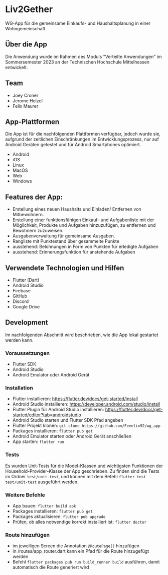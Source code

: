 # Liv2Gether

WG-App für die gemeinsame Einkaufs- und Haushaltsplanung in einer Wohngemeinschaft.

## Über die App

Die Anwendung wurde im Rahmen des Moduls "Verteilte Anwendungen" im Sommersemester 2023 an der
Technischen Hochschule Mittelhessen entwickelt.

## Team

- Joey Croner
- Jerome Helzel
- Felix Maurer

## App-Plattformen

Die App ist für die nachfolgenden Plattformen verfügbar, jedoch wurde sie,
aufgrund der zeitlichen Einschränkungen im Entwicklungsprozess,
nur auf Android Geräten getestet und für Android Smartphones optimiert.

- Android
- iOS
- Linux
- MacOS
- Web
- Windows

## Features der App:

- Erstellung eines neuen Haushalts und Einladen/ Entfernen von Mitbewohnern.
- Erstellung einer funktionsfähigen Einkauf- und Aufgabenliste mit der Möglichkeit, Produkte und
  Aufgaben hinzuzufügen,
  zu entfernen und Bewohnern zuzuweisen.
- Ausgabenverwaltung für gemeinsame Ausgaben.
- Rangliste mit Punktestand über gesammelte Punkte
- ausstehend: Belohnungen in Form von Punkten für erledigte Aufgaben
- ausstehend: Erinnerungsfunktion für anstehende Aufgaben

## Verwendete Technologien und Hilfen

- Flutter (Dart)
- Android Studio
- Firebase
- GitHub
- Discord
- Google Drive

## Development

Im nachfolgenden Abschnitt wird beschrieben, wie die App lokal gestartet werden kann.

### Voraussetzungen

- Flutter SDK
- Android Studio
- Android Emulator oder Android Gerät

### Installation

- Flutter installieren: https://flutter.dev/docs/get-started/install
- Android Studio installieren: https://developer.android.com/studio/install
- Flutter Plugin für Android Studio
  installieren: https://flutter.dev/docs/get-started/editor?tab=androidstudio
- Android Studio starten und Flutter SDK Pfad angeben
- Flutter Projekt klonen: `git clone https://github.com/Feeelix92/wg_app`
- Packages installieren: `flutter pub get`
- Android Emulator starten oder Android Gerät anschließen
- App starten: `flutter run`

### Tests

Es wurden Unit-Tests für die Model-Klassen und wichtigsten Funktionen der Household-Provider-Klasse
der App geschrieben.
Zu finden sind die Tests im Ordner `test/unit-test`, und können mit dem
Befehl `flutter test test/unit-test` ausgeführt werden.

### Weitere Befehle

- App bauen: `flutter build apk`
- Packages installieren: `flutter pub get`
- Packages aktualisieren: `flutter pub upgrade`
- Prüfen, ob alles notwendige korrekt installiert ist: `flutter doctor`

### Route hinzufügen

- im jeweiligen Screen die Annotation `@RoutePage()` hinzufügen
- in /routes/app_router.dart kann ein Pfad für die Route hinzugefügt werden
- Befehl `flutter packages pub run build_runner build` ausführen, damit automatisch die Route
  generiert wird